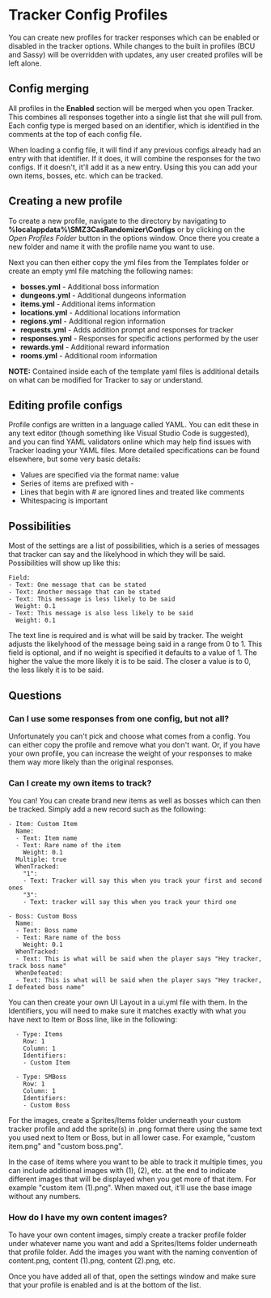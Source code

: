 # Tracker Config Profiles

You can create new profiles for tracker responses which can be enabled or disabled in the tracker options. While changes to the built in profiles (BCU and Sassy) will be overridden with updates, any user created profiles will be left alone.

## Config merging

All profiles in the **Enabled** section will be merged when you open Tracker. This combines all responses together into a single list that she will pull from. Each config type is merged based on an identifier, which is identified in the comments at the top of each config file.

When loading a config file, it will find if any previous configs already had an entry with that identifier. If it does, it will combine the responses for the two configs. If it doesn't, it'll add it as a new entry. Using this you can add your own items, bosses, etc. which can be tracked.

## Creating a new profile

To create a new profile, navigate to the directory by navigating to **%localappdata%\SMZ3CasRandomizer\Configs** or by clicking on the _Open Profiles Folder_ button in the options window. Once there you create a new folder and name it with the profile name you want to use.

Next you can then either copy the yml files from the Templates folder or create an empty yml file matching the following names:

- **bosses.yml** - Additional boss information
- **dungeons.yml** - Additional dungeons information
- **items.yml** - Additional items information
- **locations.yml** - Additional locations information
- **regions.yml** - Additional region information
- **requests.yml** - Adds addition prompt and responses for tracker
- **responses.yml** - Responses for specific actions performed by the user
- **rewards.yml** - Additional reward information
- **rooms.yml** - Additional room information

**NOTE:** Contained inside each of the template yaml files is additional details on what can be modified for Tracker to say or understand.

## Editing profile configs

Profile configs are written in a language called YAML. You can edit these in any text editor (though something like Visual Studio Code is suggested), and you can find YAML validators online which may help find issues with Tracker loading your YAML files. More detailed specifications can be found elsewhere, but some very basic details:

- Values are specified via the format name: value
- Series of items are prefixed with -
- Lines that begin with # are ignored lines and treated like comments
- Whitespacing is important

## Possibilities

Most of the settings are a list of possibilities, which is a series of messages that tracker can say and the likelyhood in which they will be said. Possibilities will show up like this:

```
Field:
- Text: One message that can be stated
- Text: Another message that can be stated
- Text: This message is less likely to be said
  Weight: 0.1
- Text: This message is also less likely to be said
  Weight: 0.1
```

The text line is required and is what will be said by tracker. The weight adjusts the likelyhood of the message being said in a range from 0 to 1. This field is optional, and if no weight is specified it defaults to a value of 1. The higher the value the more likely it is to be said. The closer a value is to 0, the less likely it is to be said.

## Questions

### Can I use some responses from one config, but not all?

Unfortunately you can't pick and choose what comes from a config. You can either copy the profile and remove what you don't want. Or, if you have your own profile, you can increase the weight of your responses to make them way more likely than the original responses.

### Can I create my own items to track?

You can! You can create brand new items as well as bosses which can then be tracked. Simply add a new record such as the following:

```
- Item: Custom Item
  Name:
  - Text: Item name
  - Text: Rare name of the item
    Weight: 0.1
  Multiple: true
  WhenTracked:
    "1":
    - Text: Tracker will say this when you track your first and second ones
    "3":
    - Text: tracker will say this when you track your third one
```

```
- Boss: Custom Boss
  Name:
  - Text: Boss name
  - Text: Rare name of the boss
    Weight: 0.1
  WhenTracked:
  - Text: This is what will be said when the player says "Hey tracker, track boss name"
  WhenDefeated:
  - Text: This is what will be said when the player says "Hey tracker, I defeated boss name"
```

You can then create your own UI Layout in a ui.yml file with them. In the Identifiers, you will need to make sure it matches exactly with what you have next to Item or Boss line, like in the following:

```
  - Type: Items
    Row: 1
    Column: 1
    Identifiers:
    - Custom Item
```

```
  - Type: SMBoss
    Row: 1
    Column: 1
    Identifiers:
    - Custom Boss
```

For the images, create a Sprites/Items folder underneath your custom tracker profile and add the sprite(s) in .png format there using the same text you used next to Item or Boss, but in all lower case. For example, "custom item.png" and "custom boss.png".

In the case of items where you want to be able to track it multiple times, you can include additional images with (1), (2), etc. at the end to indicate different images that will be displayed when you get more of that item. For example "custom item (1).png". When maxed out, it'll use the base image without any numbers.

### How do I have my own content images?

To have your own content images, simply create a tracker profile folder under whatever name you want and add a Sprites/Items folder underneath that profile folder. Add the images you want with the naming convention of content.png, content (1).png, content (2).png, etc.

Once you have added all of that, open the settings window and make sure that your profile is enabled and is at the bottom of the list.
